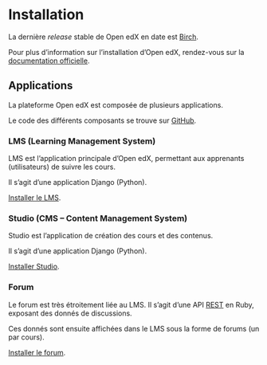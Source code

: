 # Installation

La dernière *release* stable de Open edX en date est [Birch](http://edx.readthedocs.org/projects/edx-installing-configuring-and-running/en/latest/birch.html).

Pour plus d’information sur l’installation d’Open edX, rendez-vous sur la [documentation officielle](http://edx.readthedocs.org/projects/edx-installing-configuring-and-running/en/latest/index.html).

## Applications

La plateforme Open edX est composée de plusieurs applications.

Le code des différents composants se trouve sur [GitHub](https://github.com/edx/).


### LMS (Learning Management System)

LMS est l’application principale d’Open edX, permettant aux apprenants (utilisateurs) de suivre les cours.

Il s’agit d’une application Django (Python).

[Installer le LMS](installation/plateforme.md).


### Studio (CMS – Content Management System)

Studio est l’application de création des cours et des contenus.

Il s’agit d’une application Django (Python).

[Installer Studio](installation/plateforme.md).

### Forum

Le forum est très étroitement liée au LMS. Il s’agit d’une API [REST](http://fr.wikipedia.org/wiki/Representational_State_Transfer) en Ruby, exposant des donnés de discussions.

Ces donnés sont ensuite affichées dans le LMS sous la forme de forums (un par cours).

[Installer le forum](installation/plateforme.md).